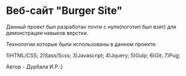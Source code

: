 # Веб-сайт "Burger Site"

Данный проект был разработан почти с нуля(логотип был взят) для демонстрации навыков верстки.

Технологии которые были использованы в данном проекте:

1)HTML/CSS; 2)Sass/Scss; 3)Javascript; 4)Jquery; 5)Gulp; 6)Git; 7)Pug;

Автор - Дурбала И.Р.:)